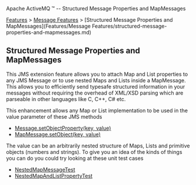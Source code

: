 Apache ActiveMQ ™ -- Structured Message Properties and MapMessages 

[Features](features.md) > [Message Features](FeaturesFeatures/Features/message-features.md) > [Structured Message Properties and MapMessages](Features/Message Features/structured-message-properties-and-mapmessages.md)


Structured Message Properties and MapMessages
---------------------------------------------

This JMS extension feature allows you to attach Map and List properties to any JMS Message or to use nested Maps and Lists inside a MapMessage. This allows you to efficiently send typesafe structured information in your messages without requiring the overhead of XML/XSD parsing which are parseable in other languages like C, C++, C# etc.

This enhancement allows any Map or List implementation to be used in the value parameter of these JMS methods

*   [Message.setObjectProperty(key, value)](http://java.sun.com/j2ee/1.4/docs/api/javax/jms/Message.html#setObjectProperty(java.lang.String,%20java.lang.Object))
*   [MapMessage.setObject(key, value)](http://java.sun.com/j2ee/1.4/docs/api/javax/jms/MapMessage.html#setObject(java.lang.String,%20java.lang.Object))

The value can be an arbitrarily nested structure of Maps, Lists and primitive objects (numbers and strings). To give you an idea of the kinds of things you can do you could try looking at these unit test cases

*   [NestedMapMessageTest](http://svn.apache.org/repos/asf/activemq/trunk/activemq-core/src/test/java/org/apache/activemq/test/message/NestedMapMessageTest.java)
*   [NestedMapAndListPropertyTest](http://svn.apache.org/repos/asf/activemq/trunk/activemq-core/src/test/java/org/apache/activemq/test/message/NestedMapAndListPropertyTest.java)

